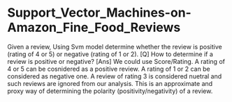 # Support_Vector_Machines-on-Amazon_Fine_Food_Reviews
Given a review, Using Svm model determine whether the review is positive (rating of 4 or 5) or negative (rating of 1 or 2). [Q] How to determine if a review is positive or negative? [Ans] We could use Score/Rating. A rating of 4 or 5 can be cosnidered as a positive review. A rating of 1 or 2 can be considered as negative one. A review of rating 3 is considered nuetral and such reviews are ignored from our analysis. This is an approximate and proxy way of determining the polarity (positivity/negativity) of a review.
